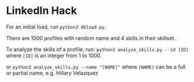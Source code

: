 # LinkedIn Hack

For an initial load, run `python3 dbload.py`.

There are 1000 profiles with random name and 4 skills in their skillset.

To analyze the skills of a profile, run:
`python3 analyze_skills.py --id [ID]`
where `[ID]` is an integer from 1 to 1000.

or
`python3 analyze_skills.py --name "[NAME]"`
where `[NAME]` can be a full or partial name, e.g. Hillary Velasquez
